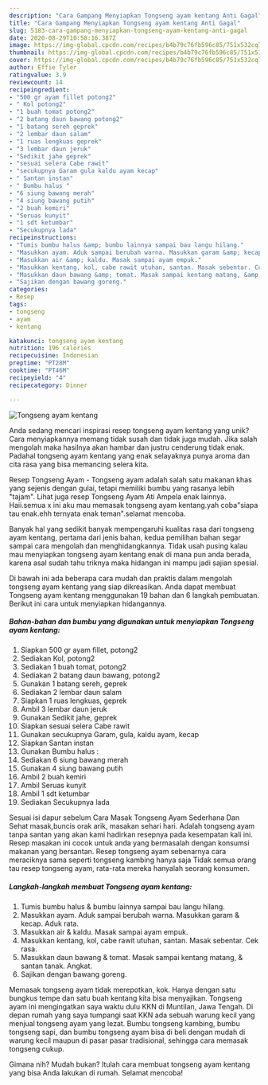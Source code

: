 ```yaml
---
description: "Cara Gampang Menyiapkan Tongseng ayam kentang Anti Gagal"
title: "Cara Gampang Menyiapkan Tongseng ayam kentang Anti Gagal"
slug: 5183-cara-gampang-menyiapkan-tongseng-ayam-kentang-anti-gagal
date: 2020-08-29T10:58:16.387Z
image: https://img-global.cpcdn.com/recipes/b4b79c76fb596c85/751x532cq70/tongseng-ayam-kentang-foto-resep-utama.jpg
thumbnail: https://img-global.cpcdn.com/recipes/b4b79c76fb596c85/751x532cq70/tongseng-ayam-kentang-foto-resep-utama.jpg
cover: https://img-global.cpcdn.com/recipes/b4b79c76fb596c85/751x532cq70/tongseng-ayam-kentang-foto-resep-utama.jpg
author: Effie Tyler
ratingvalue: 3.9
reviewcount: 14
recipeingredient:
- "500 gr ayam fillet potong2"
- " Kol potong2"
- "1 buah tomat potong2"
- "2 batang daun bawang potong2"
- "1 batang sereh geprek"
- "2 lembar daun salam"
- "1 ruas lengkuas geprek"
- "3 lembar daun jeruk"
- "Sedikit jahe geprek"
- "sesuai selera Cabe rawit"
- "secukupnya Garam gula kaldu ayam kecap"
- " Santan instan"
- " Bumbu halus "
- "6 siung bawang merah"
- "4 siung bawang putih"
- "2 buah kemiri"
- "Seruas kunyit"
- "1 sdt ketumbar"
- "Secukupnya lada"
recipeinstructions:
- "Tumis bumbu halus &amp; bumbu lainnya sampai bau langu hilang."
- "Masukkan ayam. Aduk sampai berubah warna. Masukkan garam &amp; kecap. Aduk rata."
- "Masukkan air &amp; kaldu. Masak sampai ayam empuk."
- "Masukkan kentang, kol, cabe rawit utuhan, santan. Masak sebentar. Cek rasa."
- "Masukkan daun bawang &amp; tomat. Masak sampai kentang matang, &amp; santan tanak. Angkat."
- "Sajikan dengan bawang goreng."
categories:
- Resep
tags:
- tongseng
- ayam
- kentang

katakunci: tongseng ayam kentang 
nutrition: 196 calories
recipecuisine: Indonesian
preptime: "PT28M"
cooktime: "PT46M"
recipeyield: "4"
recipecategory: Dinner

---
```



![Tongseng ayam kentang](https://img-global.cpcdn.com/recipes/b4b79c76fb596c85/751x532cq70/tongseng-ayam-kentang-foto-resep-utama.jpg)

Anda sedang mencari inspirasi resep tongseng ayam kentang yang unik? Cara menyiapkannya memang tidak susah dan tidak juga mudah. Jika salah mengolah maka hasilnya akan hambar dan justru cenderung tidak enak. Padahal tongseng ayam kentang yang enak selayaknya punya aroma dan cita rasa yang bisa memancing selera kita.

Resep Tongseng Ayam - Tongseng ayam adalah salah satu makanan khas yang sejenis dengan gulai, tetapi memiliki bumbu yang rasanya lebih &#34;tajam&#34;. Lihat juga resep Tongseng Ayam Ati Ampela enak lainnya. Haii.semua x ini aku mau memasak tongseng ayam kentang.yah coba&#34;siapa tau enak.ehh ternyata enak teman&#34;.selamat mencoba.

Banyak hal yang sedikit banyak mempengaruhi kualitas rasa dari tongseng ayam kentang, pertama dari jenis bahan, kedua pemilihan bahan segar sampai cara mengolah dan menghidangkannya. Tidak usah pusing kalau mau menyiapkan tongseng ayam kentang enak di mana pun anda berada, karena asal sudah tahu triknya maka hidangan ini mampu jadi sajian spesial.


Di bawah ini ada beberapa cara mudah dan praktis dalam mengolah tongseng ayam kentang yang siap dikreasikan. Anda dapat membuat Tongseng ayam kentang menggunakan 19 bahan dan 6 langkah pembuatan. Berikut ini cara untuk menyiapkan hidangannya.

<!--inarticleads1-->

##### Bahan-bahan dan bumbu yang digunakan untuk menyiapkan Tongseng ayam kentang:

1. Siapkan 500 gr ayam fillet, potong2
1. Sediakan  Kol, potong2
1. Sediakan 1 buah tomat, potong2
1. Sediakan 2 batang daun bawang, potong2
1. Gunakan 1 batang sereh, geprek
1. Sediakan 2 lembar daun salam
1. Siapkan 1 ruas lengkuas, geprek
1. Ambil 3 lembar daun jeruk
1. Gunakan Sedikit jahe, geprek
1. Siapkan sesuai selera Cabe rawit
1. Gunakan secukupnya Garam, gula, kaldu ayam, kecap
1. Siapkan  Santan instan
1. Gunakan  Bumbu halus :
1. Sediakan 6 siung bawang merah
1. Gunakan 4 siung bawang putih
1. Ambil 2 buah kemiri
1. Ambil Seruas kunyit
1. Ambil 1 sdt ketumbar
1. Sediakan Secukupnya lada


Sesuai isi dapur sebelum Cara Masak Tongseng Ayam Sederhana Dan Sehat masak,buncis orak arik, masakan sehari hari. Adalah tongseng ayam tanpa santan yang akan kami hadirkan resepnya pada kesempatan kali ini. Resep masakan ini cocok untuk anda yang bermasalah dengan konsumsi makanan yang bersantan. Resep tongseng ayam sebenarnya cara meraciknya sama seperti tongseng kambing hanya saja Tidak semua orang tau resep tongseng ayam, rata-rata mereka hanyalah seorang konsumen. 

<!--inarticleads2-->

##### Langkah-langkah membuat Tongseng ayam kentang:

1. Tumis bumbu halus &amp; bumbu lainnya sampai bau langu hilang.
1. Masukkan ayam. Aduk sampai berubah warna. Masukkan garam &amp; kecap. Aduk rata.
1. Masukkan air &amp; kaldu. Masak sampai ayam empuk.
1. Masukkan kentang, kol, cabe rawit utuhan, santan. Masak sebentar. Cek rasa.
1. Masukkan daun bawang &amp; tomat. Masak sampai kentang matang, &amp; santan tanak. Angkat.
1. Sajikan dengan bawang goreng.


Memasak tongseng ayam tidak merepotkan, kok. Hanya dengan satu bungkus tempe dan satu buah kentang kita bisa menyajikan. Tongseng ayam ini mengingatkan saya waktu dulu KKN di Muntilan, Jawa Tengah. Di depan rumah yang saya tumpangi saat KKN ada sebuah warung kecil yang menjual tongseng ayam yang lezat. Bumbu tongseng kambing, bumbu tongseng sapi, dan bumbu tongseng ayam bisa di beli dengan mudah di warung kecil maupun di pasar pasar tradisional, sehingga cara memasak tongseng cukup. 

Gimana nih? Mudah bukan? Itulah cara membuat tongseng ayam kentang yang bisa Anda lakukan di rumah. Selamat mencoba!
